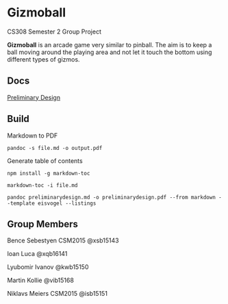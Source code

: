 # Gizmoball

CS308 Semester 2 Group Project

**Gizmoball** is an arcade game very similar to pinball. The aim is to keep a ball moving around the playing area and not let it touch the bottom using different types of gizmos. 

## Docs

[Preliminary Design](docs/preliminarydesign/preliminarydesign.md)

## Build

Markdown to PDF

```
pandoc -s file.md -o output.pdf
```

Generate table of contents
```
npm install -g markdown-toc

markdown-toc -i file.md

pandoc preliminarydesign.md -o preliminarydesign.pdf --from markdown --template eisvogel --listings
```

## Group Members

Bence Sebestyen CSM2015 @xsb15143

Ioan Luca @xqb16141

Lyubomir Ivanov @kwb15150

Martin Kollie @vib15168

Niklavs Meiers CSM2015 @isb15151
